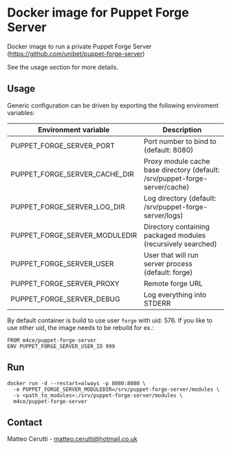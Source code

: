 # Docker image for Puppet Forge Server
Docker image to run a private Puppet Forge Server (https://github.com/unibet/puppet-forge-server)

See the usage section for more details.

## Usage
Generic configuration can be driven by exporting the following enviroment variables:

| Environment variable  | Description |
| ------------- | ------------- |
| PUPPET_FORGE_SERVER_PORT | Port number to bind to (default: 8080) |
| PUPPET_FORGE_SERVER_CACHE_DIR | Proxy module cache base directory (default: /srv/puppet-forge-server/cache) |
| PUPPET_FORGE_SERVER_LOG_DIR | Log directory (default: /srv/puppet-forge-server/logs) |
| PUPPET_FORGE_SERVER_MODULEDIR | Directory containing packaged modules (recursively searched) |
| PUPPET_FORGE_SERVER_USER | User that will run server process (default: forge)
| PUPPET_FORGE_SERVER_PROXY | Remote forge URL |
| PUPPET_FORGE_SERVER_DEBUG | Log everything into STDERR |

By default container is build to use user `forge` with uid: 576. If you like to use other uid, the image needs to be rebuild for ex.:

```
FROM m4ce/puppet-forge-server
ENV PUPPET_FORGE_SERVER_USER_ID 999
```

## Run
```
docker run -d --restart=always -p 8080:8080 \
  -e PUPPET_FORGE_SERVER_MODULEDIR=/srv/puppet-forge-server/modules \
  -v <path_to_modules>:/srv/puppet-forge-server/modules \
  m4ce/puppet-forge-server
```

## Contact
Matteo Cerutti - matteo.cerutti@hotmail.co.uk
